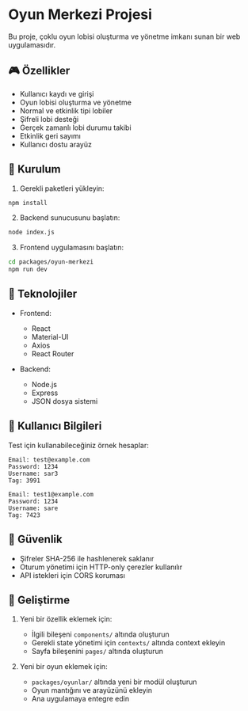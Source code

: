 # Oyun Merkezi Projesi

Bu proje, çoklu oyun lobisi oluşturma ve yönetme imkanı sunan bir web uygulamasıdır.

## 🎮 Özellikler

- Kullanıcı kaydı ve girişi
- Oyun lobisi oluşturma ve yönetme
- Normal ve etkinlik tipi lobiler
- Şifreli lobi desteği
- Gerçek zamanlı lobi durumu takibi
- Etkinlik geri sayımı
- Kullanıcı dostu arayüz

## 🚀 Kurulum

1. Gerekli paketleri yükleyin:
```bash
npm install
```

2. Backend sunucusunu başlatın:
```bash
node index.js
```

3. Frontend uygulamasını başlatın:
```bash
cd packages/oyun-merkezi
npm run dev
```

## 🔧 Teknolojiler

- Frontend:
  - React
  - Material-UI
  - Axios
  - React Router

- Backend:
  - Node.js
  - Express
  - JSON dosya sistemi

## 👥 Kullanıcı Bilgileri

Test için kullanabileceğiniz örnek hesaplar:

```
Email: test@example.com
Password: 1234
Username: sar3
Tag: 3991

Email: test1@example.com
Password: 1234
Username: sare
Tag: 7423
```

## 🔐 Güvenlik

- Şifreler SHA-256 ile hashlenerek saklanır
- Oturum yönetimi için HTTP-only çerezler kullanılır
- API istekleri için CORS koruması

## 🎯 Geliştirme

1. Yeni bir özellik eklemek için:
   - İlgili bileşeni `components/` altında oluşturun
   - Gerekli state yönetimi için `contexts/` altında context ekleyin
   - Sayfa bileşenini `pages/` altında oluşturun

2. Yeni bir oyun eklemek için:
   - `packages/oyunlar/` altında yeni bir modül oluşturun
   - Oyun mantığını ve arayüzünü ekleyin
   - Ana uygulamaya entegre edin

